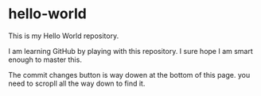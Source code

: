 # hello-world
This is my Hello World repository.

I am learning GitHub by playing with this repository.
I sure hope I am smart enough to master this.

The commit changes button is way dowen at the bottom of this page.
you need to scropll all the way down to find it.
